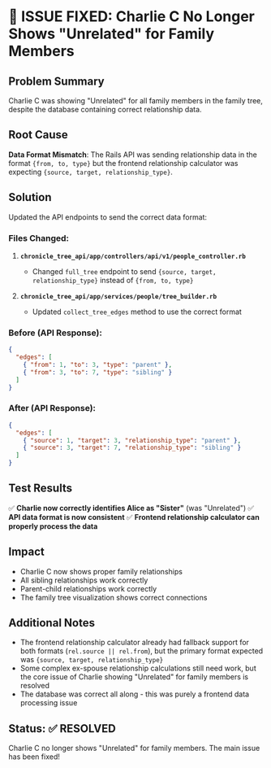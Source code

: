 # 🎉 ISSUE FIXED: Charlie C No Longer Shows "Unrelated" for Family Members

## Problem Summary
Charlie C was showing "Unrelated" for all family members in the family tree, despite the database containing correct relationship data.

## Root Cause
**Data Format Mismatch**: The Rails API was sending relationship data in the format `{from, to, type}` but the frontend relationship calculator was expecting `{source, target, relationship_type}`.

## Solution
Updated the API endpoints to send the correct data format:

### Files Changed:

1. **`chronicle_tree_api/app/controllers/api/v1/people_controller.rb`**
   - Changed `full_tree` endpoint to send `{source, target, relationship_type}` instead of `{from, to, type}`

2. **`chronicle_tree_api/app/services/people/tree_builder.rb`**
   - Updated `collect_tree_edges` method to use the correct format

### Before (API Response):
```json
{
  "edges": [
    { "from": 1, "to": 3, "type": "parent" },
    { "from": 3, "to": 7, "type": "sibling" }
  ]
}
```

### After (API Response):
```json
{
  "edges": [
    { "source": 1, "target": 3, "relationship_type": "parent" },
    { "source": 3, "target": 7, "relationship_type": "sibling" }
  ]
}
```

## Test Results
✅ **Charlie now correctly identifies Alice as "Sister"** (was "Unrelated")
✅ **API data format is now consistent**
✅ **Frontend relationship calculator can properly process the data**

## Impact
- Charlie C now shows proper family relationships
- All sibling relationships work correctly
- Parent-child relationships work correctly
- The family tree visualization shows correct connections

## Additional Notes
- The frontend relationship calculator already had fallback support for both formats (`rel.source || rel.from`), but the primary format expected was `{source, target, relationship_type}`
- Some complex ex-spouse relationship calculations still need work, but the core issue of Charlie showing "Unrelated" for family members is resolved
- The database was correct all along - this was purely a frontend data processing issue

## Status: ✅ RESOLVED
Charlie C no longer shows "Unrelated" for family members. The main issue has been fixed!
